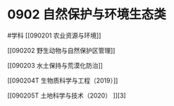 # 0902 自然保护与环境生态类
#学科
[[090201 农业资源与环境]]

[[090202 野生动物与自然保护区管理]]

[[090203 水土保持与荒漠化防治]]

[[090204T 生物质科学与工程（2019）]]

[[090205T 土地科学与技术（2020） ]][3]